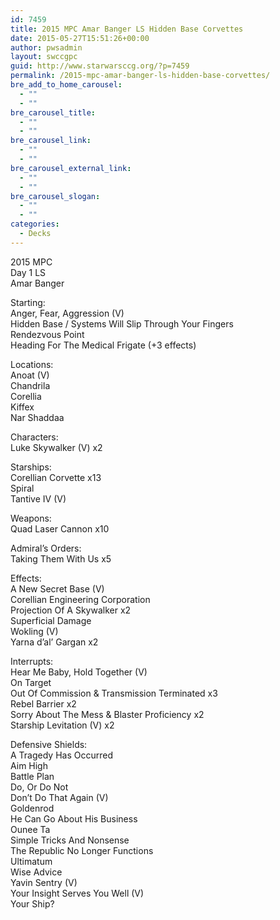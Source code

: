 ```yaml
---
id: 7459
title: 2015 MPC Amar Banger LS Hidden Base Corvettes
date: 2015-05-27T15:51:26+00:00
author: pwsadmin
layout: swccgpc
guid: http://www.starwarsccg.org/?p=7459
permalink: /2015-mpc-amar-banger-ls-hidden-base-corvettes/
bre_add_to_home_carousel:
  - ""
  - ""
bre_carousel_title:
  - ""
  - ""
bre_carousel_link:
  - ""
  - ""
bre_carousel_external_link:
  - ""
  - ""
bre_carousel_slogan:
  - ""
  - ""
categories:
  - Decks
---
```

2015 MPC  
Day 1 LS  
Amar Banger

Starting:  
Anger, Fear, Aggression (V)  
Hidden Base / Systems Will Slip Through Your Fingers  
Rendezvous Point  
Heading For The Medical Frigate (+3 effects)

Locations:  
Anoat (V)  
Chandrila  
Corellia  
Kiffex  
Nar Shaddaa

Characters:  
Luke Skywalker (V) x2

Starships:  
Corellian Corvette x13  
Spiral  
Tantive IV (V)

Weapons:  
Quad Laser Cannon x10

Admiral&#8217;s Orders:  
Taking Them With Us x5

Effects:  
A New Secret Base (V)  
Corellian Engineering Corporation  
Projection Of A Skywalker x2  
Superficial Damage  
Wokling (V)  
Yarna d&#8217;al&#8217; Gargan x2

Interrupts:  
Hear Me Baby, Hold Together (V)  
On Target  
Out Of Commission & Transmission Terminated x3  
Rebel Barrier x2  
Sorry About The Mess & Blaster Proficiency x2  
Starship Levitation (V) x2

Defensive Shields:  
A Tragedy Has Occurred  
Aim High  
Battle Plan  
Do, Or Do Not  
Don&#8217;t Do That Again (V)  
Goldenrod  
He Can Go About His Business  
Ounee Ta  
Simple Tricks And Nonsense  
The Republic No Longer Functions  
Ultimatum  
Wise Advice  
Yavin Sentry (V)  
Your Insight Serves You Well (V)  
Your Ship?